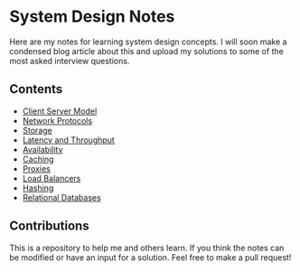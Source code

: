 # System Design Notes

Here are my notes for learning system design concepts. I will soon make a condensed blog article about this and upload my solutions to some of the most asked interview questions.

## Contents

- [Client Server Model](./client-server-model.md)
- [Network Protocols](./network-protocols.md)
- [Storage](./storage.md)
- [Latency and Throughput](./latency-and-throughput.md)
- [Availability](./availability.md)
- [Caching](./caching.md)
- [Proxies](./proxies.md)
- [Load Balancers](./load-balancer.md)
- [Hashing](./hashing.md)
- [Relational Databases](./relationalDatabases.md)

## Contributions

This is a repository to help me and others learn. If you think the notes can be modified or have an input for a solution. Feel free to make a pull request!
